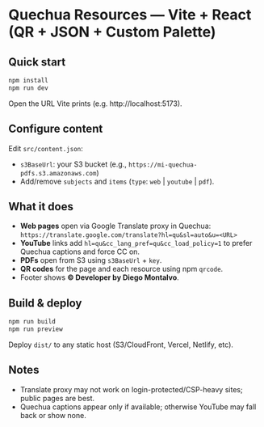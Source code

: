 # Quechua Resources — Vite + React (QR + JSON + Custom Palette)

## Quick start
```bash
npm install
npm run dev
```
Open the URL Vite prints (e.g. http://localhost:5173).

## Configure content
Edit `src/content.json`:
- `s3BaseUrl`: your S3 bucket (e.g., `https://mi-quechua-pdfs.s3.amazonaws.com`)
- Add/remove `subjects` and `items` (`type`: `web` | `youtube` | `pdf`).

## What it does
- **Web pages** open via Google Translate proxy in Quechua:
  `https://translate.google.com/translate?hl=qu&sl=auto&u=<URL>`
- **YouTube** links add `hl=qu&cc_lang_pref=qu&cc_load_policy=1` to prefer Quechua captions and force CC on.
- **PDFs** open from S3 using `s3BaseUrl` + `key`.
- **QR codes** for the page and each resource using npm `qrcode`.
- Footer shows **© Developer by Diego Montalvo**.

## Build & deploy
```bash
npm run build
npm run preview
```
Deploy `dist/` to any static host (S3/CloudFront, Vercel, Netlify, etc).

## Notes
- Translate proxy may not work on login-protected/CSP-heavy sites; public pages are best.
- Quechua captions appear only if available; otherwise YouTube may fall back or show none.
